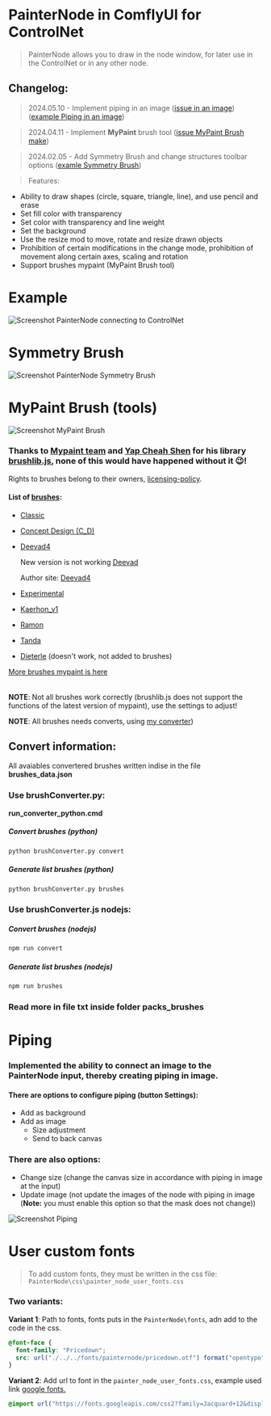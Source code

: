 # PainterNode in ComflyUI for ControlNet

> PainterNode allows you to draw in the node window, for later use in the ControlNet or in any other node.

## Changelog:

> 2024.05.10 - Implement piping in an image ([issue in an image](https://github.com/AlekPet/ComfyUI_Custom_Nodes_AlekPet/issues/24)) ([example Piping in an image](#piping))

> 2024.04.11 - Implement **MyPaint** brush tool ([issue MyPaint Brush make](https://github.com/AlekPet/ComfyUI_Custom_Nodes_AlekPet/issues/36))

> 2024.02.05 - Add Symmetry Brush and change structures toolbar options ([examle Symmetry Brush](#symmetry-brush))

> Features:

- Ability to draw shapes (circle, square, triangle, line), and use pencil and erase
- Set fill color with transparency
- Set color with transparency and line weight
- Set the background
- Use the resize mod to move, rotate and resize drawn objects
- Prohibition of certain modifications in the change mode, prohibition of movement along certain axes, scaling and rotation
- Support brushes mypaint (MyPaint Brush tool)

# Example

![Screenshot PainterNode connecting to ControlNet](https://github.com/AlekPet/ComfyUI_Custom_Nodes_AlekPet/raw/master/PainterNode/painter_node_example.jpg)

# Symmetry Brush

![Screenshot PainterNode Symmetry Brush](https://github.com/AlekPet/ComfyUI_Custom_Nodes_AlekPet/raw/master/PainterNode/symmetryBrush.jpg)

# MyPaint Brush (tools)

![Screenshot MyPaint Brush](https://github.com/AlekPet/ComfyUI_Custom_Nodes_AlekPet/raw/master/PainterNode/mypaintBrush.jpg)

### Thanks to [Mypaint team](https://github.com/mypaint "Github mypaint") and [Yap Cheah Shen](https://github.com/yapcheahshen "Github Yap Cheah Shen") for his library [brushlib.js](https://github.com/yapcheahshen/brushlib.js "Github brushlib.js"), none of this would have happened without it 😉!

Rights to brushes belong to their owners, [licensing-policy](https://github.com/mypaint/mypaint-brushes?tab=readme-ov-file#licensing-policy).

#### List of [brushes](https://github.com/mypaint/mypaint-brushes/tree/master/brushes "Brushes"):

- [Classic](https://github.com/mypaint/mypaint-brushes/tree/master/brushes/classic)
- [Concept Design (C_D)](https://github.com/mypaint/mypaint/wiki/Brush-Packages#concept-design-c_d)
- [Deevad4](https://www.davidrevoy.com/article55/mypaint-v4-brushkit)

  New version is not working [Deevad](https://github.com/mypaint/mypaint-brushes/tree/master/brushes/deevad)

  Author site: [Deevad4](https://www.davidrevoy.com)

- [Experimental](https://github.com/mypaint/mypaint-brushes/tree/master/brushes/experimental)
- [Kaerhon_v1](https://github.com/mypaint/mypaint-brushes/tree/master/brushes/kaerhon_v1)
- [Ramon](https://github.com/mypaint/mypaint-brushes/tree/master/brushes/ramon)
- [Tanda](https://github.com/mypaint/mypaint-brushes/tree/master/brushes/tanda)
- [Dieterle](https://github.com/mypaint/mypaint-brushes/tree/master/brushes/dieterle) (doesn't work, not added to brushes)

[More brushes mypaint is here](https://github.com/mypaint/mypaint/wiki/Brush-Packages)

######

**NOTE**: Not all brushes work correctly (brushlib.js does not support the functions of the latest version of mypaint), use the settings to adjust!

**NOTE**: All brushes needs converts, using [my converter](https://github.com/AlekPet/brushlib.js))

## Convert information:

All avaiables convertered brushes written indise in the file **brushes_data.json**

### Use brushConverter.py:

**run_converter_python.cmd**

##### Convert brushes (python)

```bash
python brushConverter.py convert
```

##### Generate list brushes (python)

```bash
python brushConverter.py brushes
```

### Use brushConverter.js nodejs:

##### Convert brushes (nodejs)

```bash
npm run convert
```

##### Generate list brushes (nodejs)

```bash
npm run brushes
```

### Read more in file txt inside folder packs_brushes

# Piping

### Implemented the ability to connect an image to the PainterNode input, thereby creating piping in image.

#### There are options to configure piping (button Settings):

- Add as background
- Add as image
  - Size adjustment
  - Send to back canvas

### There are also options:

- Change size (change the canvas size in accordance with piping in image at the input)
- Update image (not update the images of the node with piping in image (**Note:** you must enable this option so that the mask does not change))

![Screenshot Piping](https://github.com/AlekPet/ComfyUI_Custom_Nodes_AlekPet/raw/master/PainterNode/pipingImage.jpg)

# User custom fonts

> To add custom fonts, they must be written in the css file: `PainterNode\css\painter_node_user_fonts.css`

### Two variants:

**Variant 1**: Path to fonts, fonts puts in the `PainterNode\fonts`, adn add to the code in the css.

```css
@font-face {
  font-family: "Pricedown";
  src: url("./../../fonts/painternode/pricedown.otf") format("opentype");
}
```

**Variant 2**: Add url to font in the `painter_node_user_fonts.css`, example used link [google fonts.](https://fonts.google.com/)

```css
@import url("https://fonts.googleapis.com/css2?family=Jacquard+12&display=swap");
```
